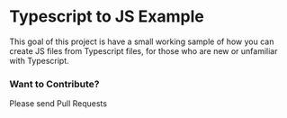 # Typescript to JS Example

This goal of this project is have a small working sample of how you can create JS files from Typescript files, for those who are new or unfamiliar with Typescript.

### Want to Contribute?
Please send Pull Requests